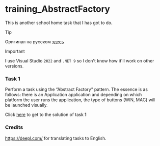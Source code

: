 # training_AbstractFactory
This is another school home task that I has got to do.

> [!TIP]
> Оригинал на русском [здесь](https://github.com/u-Kotovsky/training_AbstractFactory/blob/master/README_RU.md)

> [!IMPORTANT]
> I use Visual Studio `2022` and `.NET 9` so I don't know how it'll work on other versions.

### Task 1
Perform a task using the “Abstract Factory” pattern.
The essence is as follows: there is an Application application and depending on which platform the user runs the application, the type of buttons (WIN, MAC) will be launched visually.

Click [here](https://github.com/u-Kotovsky/training_AbstractFactory/tree/master/training_AbstractFactory) to get to the solution of task 1

### Credits
https://deepl.com/ for translating tasks to English.
